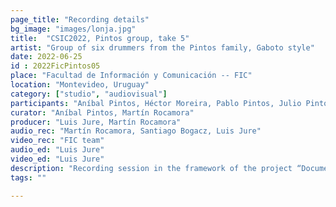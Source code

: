 ```yaml
---
page_title: "Recording details"
bg_image: "images/lonja.jpg"
title:  "CSIC2022, Pintos group, take 5"  
artist: "Group of six drummers from the Pintos family, Gaboto style"
date: 2022-06-25
id : 2022FicPintos05
place: "Facultad de Información y Comunicación -- FIC"  
location: "Montevideo, Uruguay"  
category: ["studio", "audiovisual"]
participants: "Aníbal Pintos, Héctor Moreira, Pablo Pintos, Julio Pintos, Wáshington Pintos, Leopoldo “Polo” Pintos"  
curator: "Aníbal Pintos, Martín Rocamora"  
producer: "Luis Jure, Martín Rocamora"  
audio_rec: "Martín Rocamora, Santiago Bogacz, Luis Jure"  
video_rec: "FIC team"  
audio_ed: "Luis Jure"  
video_ed: "Luis Jure"  
description: "Recording session in the framework of the project “Documentation and analysis of Uruguayan candombe drumming” conducted by Luis Jure and Martín Rocamora, funded by CSIC, the research agency of the University. The session was produced in collaboration with FIC."  
tags: ""  

---
```

